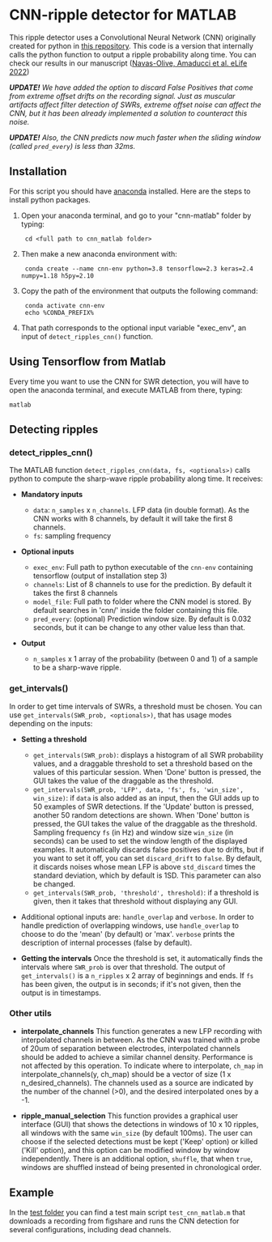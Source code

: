 # CNN-ripple detector for MATLAB

This ripple detector uses a Convolutional Neural Network (CNN) originally created for python in [this repository](https://github.com/PridaLab/cnn-ripple). This code is a version that internally calls the python function to output a ripple probability along time. You can check our results in our manuscript ([Navas-Olive, Amaducci et al. eLife 2022](https://elifesciences.org/articles/77772))

_**UPDATE!** We have added the option to discard False Positives that come from extreme offset drifts on the recording signal. Just as muscular artifacts affect filter detection of SWRs, extreme offset noise can affect the CNN, but it has been already implemented a solution to counteract this noise._ 

_**UPDATE!** Also, the CNN predicts now much faster when the sliding window (called `pred_every`) is less than 32ms._ 

## Installation

For this script you should have [anaconda](https://www.anaconda.com/products/distribution) installed. Here are the steps to install python packages.

1. Open your anaconda terminal, and go to your "cnn-matlab" folder by typing:

		cd <full path to cnn_matlab folder>

2. Then make a new anaconda environment with:

		conda create --name cnn-env python=3.8 tensorflow=2.3 keras=2.4 numpy=1.18 h5py=2.10

3. Copy the path of the environment that outputs the following command:

		conda activate cnn-env
		echo %CONDA_PREFIX%

4. That path corresponds to the optional input variable "exec_env", an input of `detect_ripples_cnn()` function.


## Using Tensorflow from Matlab

Every time you want to use the CNN for SWR detection, you will have to open the anaconda terminal, and execute MATLAB from there, typing:
	
	matlab


## Detecting ripples

### detect_ripples_cnn()

The MATLAB function `detect_ripples_cnn(data, fs, <optionals>)` calls python to compute the sharp-wave ripple probability along time. It receives:

* **Mandatory inputs**
	- `data`: `n_samples` x `n_channels`. LFP data (in double format). As the CNN works with 8 channels, by default it will take the first 8 channels.
	- `fs`: sampling frequency

* **Optional inputs**
	- `exec_env`: Full path to python executable of the `cnn-env` containing tensorflow (output of installation step 3)
	- `channels`: List of 8 channels to use for the prediction. By default it takes the first 8 channels
	- `model_file`: Full path to folder where the CNN model is stored. By default searches in 'cnn/' inside the folder containing this file.
	- `pred_every`: (optional) Prediction window size. By default is 0.032 seconds, but it can be change to any other value less than that.

* **Output**
	- `n_samples` x 1 array of the probability (between 0 and 1) of a sample to be a sharp-wave ripple.


### get_intervals()

In order to get time intervals of SWRs, a threshold must be chosen. You can use `get_intervals(SWR_prob, <optionals>)`, that has usage modes depending on the inputs:

* **Setting a threshold**
	- `get_intervals(SWR_prob)`: displays a histogram of all SWR probability values, and a draggable threshold to set a threshold based on the values of this particular session. When 'Done' button is pressed, the GUI takes the value of the draggable as the threshold.
	- `get_intervals(SWR_prob, 'LFP', data, 'fs', fs, 'win_size', win_size)`: if `data` is also added as an input, then the GUI adds up to 50 examples of SWR detections. If the 'Update' button is pressed, another 50 random detections are shown. When 'Done' button is pressed, the GUI takes the value of the draggable as the threshold. Sampling frequency `fs` (in Hz) and window size `win_size` (in seconds) can be used to set the window length of the displayed examples. It automatically discards false positives due to drifts, but if you want to set it off, you can set `discard_drift` to `false`. By default, it discards noises whose mean LFP is above `std_discard` times the standard deviation, which by default is 1SD. This parameter can also be changed.
	- `get_intervals(SWR_prob, 'threshold', threshold)`: if a threshold is given, then it takes that threshold without displaying any GUI.

* Additional optional inputs are: `handle_overlap` and `verbose`. In order to handle prediction of overlapping windows, use `handle_overlap` to choose to do the 'mean' (by default) or 'max'. `verbose` prints the description of internal processes (false by default).


* **Getting the intervals**
	Once the threshold is set, it automatically finds the intervals where `SWR_prob` is over that threshold. The output of `get_intervals()` is a `n_ripples` x 2 array of beginnings and ends. If `fs` has been given, the output is in seconds; if it's not given, then the output is in timestamps.


### Other utils

* **interpolate_channels** 
	This function generates a new LFP recording with interpolated channels in between. As the CNN was trained with a probe of 20um of separation between electrodes, interpolated channels should be added to achieve a similar channel density. Performance is not affected by this operation. To indicate where to interpolate, `ch_map` in interpolate_channels(y, ch_map) should be a vector of size (1 x n_desired_channels). The channels used as a source are indicated by the number of the channel (>0), and the desired interpolated ones by a -1.

* **ripple_manual_selection**
	This function provides a graphical user interface (GUI) that shows the detections in windows of 10 x 10 ripples, all windows with the same `win_size` (by default 100ms). The user can choose if the selected detections must be kept ('Keep' option) or killed ('Kill' option), and this option can be modified window by window independently. There is an additional option, `shuffle`, that when `true`, windows are shuffled instead of being presented in chronological order.



## Example

In the [test folder](https://github.com/PridaLab/cnn-matlab/tree/master/test) you can find a test main script `test_cnn_matlab.m` that downloads a recording from figshare and runs the CNN detection for several configurations, including dead channels.

